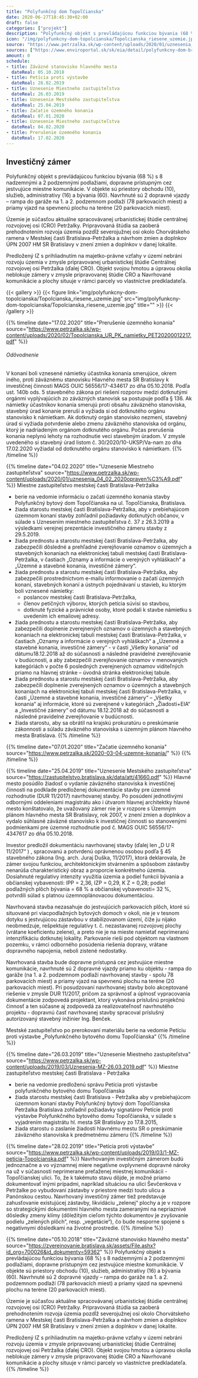 ```yaml
---
title: "Polyfunkčný dom Topoľčianska"
date: 2020-06-27T18:45:30+02:00
draft: false
categories: ["projekt"]
description: "Polyfunkčný objekt s prevládajúcou funkciou bývania (68 %) s 8 nadzemnými a 2 podzemnými podlažiami, dopravne prístupným cez jestvujúce miestne komunikácie. V objekte sú priestory obchodu (10), služieb, administratívy (16) a bývania (60). Navrhnuté sú 2 dopravné vjazdy – rampa do garáže na 1. a 2. podzemnom podlaží (78 parkovacích miest) a priamy vjazd na spevnenú plochu na teréne (20 parkovacích miest)."
icon: "/img/polyfunkcny-dom-topolcianska/Topolcianska_riesene_uzemie.jpg"
source: "https://www.petrzalka.sk/wp-content/uploads/2020/01/uznesenia_04_02_2020opraven%C3%A9.pdf"
sources: ["https://www.enviroportal.sk/sk/eia/detail/polyfunkcny-dom-bratislava-petrzalka-topolcianska-ul-", "https://zverejnovanie.bratislava.sk/assets/File.ashx?id_org=700026&id_dokumenty=59362", "https://www.petrzalka.sk/wp-content/uploads/2020/02/Topolcianska_UR_PK_namietky_PET20200012217.pdf", "https://zastupitelstvo.bratislava.sk/data/att/41660.pdf", "https://bratislava.blob.core.windows.net/media/Default/Dokumenty/Str%C3%A1nky/2019%20Peticia%20proti%20vystavbe%20BD-Topolcianska.pdf", "https://www.petrzalka.sk/2018-10-31-polyfunkcny-bytovy-dom-topolcianska-bratislava/", "https://www.petrzalka.sk/2019-05-24-prezentacia-investicneho-zameru-polyfunkcny-dom-topolcianska/", "https://www.petrzalka.sk/wp-content/uploads/2019/03/Uznesenia-MZ-26.03.2019.pdf"]
amount: 0
schedule: 
- title: Záväzné stanovisko hlavného mesta
  dateReal: 05.10.2018
- title: Petícia proti výstavbe
  dateReal: 28.02.2019
- title: Uznesenie Miestneho zastupiteľstva
  dateReal: 26.03.2019
- title: Uznesenie Mestského zastupiteľstva
  dateReal: 25.04.2019
- title: Začatie územného konania
  dateReal: 07.01.2020
- title: Uznesenie Miestneho zastupiteľstva
  dateReal: 04.02.2020
- title: Prerušenie územného konania
  dateReal: 17.02.2020
---
```

## Investičný zámer
Polyfunkčný objekt s prevládajúcou funkciou
bývania (68 %) s 8 nadzemnými a 2 podzemnými podlažiami, dopravne prístupným cez jestvujúce
miestne komunikácie. V objekte sú priestory obchodu (10), služieb, administratívy (16) a bývania
(60). Navrhnuté sú 2 dopravné vjazdy – rampa do garáže na 1. a 2. podzemnom podlaží (78
parkovacích miest) a priamy vjazd na spevnenú plochu na teréne (20 parkovacích miest). 

Územie je súčasťou aktuálne spracovávanej urbanistickej štúdie centrálnej rozvojovej osi (CRO)
Petržalky. Pripravovaná štúdia sa zaoberá prehodnotením rozvoja územia pozdĺž severojužnej osi
okolo Chorvátskeho ramena v Mestskej časti Bratislava-Petržalka a návrhom zmien a doplnkov
ÚPN 2007 HM SR Bratislavy v znení zmien a doplnkov v danej lokalite.

Predložený IZ s prihliadnutím na majetko-právne vzťahy v území nebráni rozvoju územia v zmysle
pripravovanej urbanistickej štúdie Centrálnej rozvojovej osi Petržalka (ďalej CRO). Objekt svojou
hmotou a úpravou okolia neblokuje zámery v zmysle pripravovanej štúdie CRO a Navrhované
komunikácie a plochy situuje v rámci parcely vo vlastníctve predkladateľa. 

{{< gallery >}}
{{< figure link="img/polyfunkcny-dom-topolcianska/Topolcianska_riesene_uzemie.jpg" src="img/polyfunkcny-dom-topolcianska/Topolcianska_riesene_uzemie.jpg" title="" >}}
{{< /gallery >}}

{{% timeline date="17.02.2020" title="Prerušenie územného konania" source="https://www.petrzalka.sk/wp-content/uploads/2020/02/Topolcianska_UR_PK_namietky_PET20200012217.pdf" %}}
###### Odôvodnenie
V konaní boli vznesené námietky účastníka konania smerujúce, okrem iného, proti záväznému
stanovisku Hlavného mesta SR Bratislavy k investičnej činnosti MAGS OUIC 56556/17-434617 zo dňa
05.10.2018.
Podľa ust. 140b ods. 5 stavebného zákona pri riešení rozporov medzi dotknutými orgánmi
vyplývajúcich zo záväzných stanovísk sa postupuje podľa § 136. Ak námietky účastníkov konania
smerujú proti obsahu záväzného stanoviska, stavebný úrad konanie preruší a vyžiada si od dotknutého
orgánu stanovisko k námietkam. Ak dotknutý orgán stanovisko nezmení, stavebný úrad si vyžiada
potvrdenie alebo zmenu záväzného stanoviska od orgánu, ktorý je nadriadeným orgánom dotknutého
orgánu. Počas prerušenia konania neplynú lehoty na rozhodnutie veci stavebným úradom.
V zmysle uvedeného si stavebný úrad listom č. 30/2020/10-UKSP/Va-nam zo dňa 17.02.2020
vyžiadal od dotknutého orgánu stanovisko k námietkam.
{{% /timeline  %}}

{{% timeline date="04.02.2020" title="Uznesenie Miestneho zastupiteľstva" source="https://www.petrzalka.sk/wp-content/uploads/2020/01/uznesenia_04_02_2020opraven%C3%A9.pdf" %}}
Miestne zastupiteľstvo mestskej časti Bratislava-Petržalka

* berie na vedomie
informáciu o začatí územného konania stavby Polyfunkčný bytový dom Topoľčianska
 na ul. Topoľčianska, Bratislava.
* žiada starostu mestskej časti Bratislava-Petržalka,
aby v prebiehajúcom územnom konaní stavby zohľadnil požiadavky dotknutých
 občanov, v súlade s Uznesením miestneho zastupiteľstva č. 37 z 26.3.2019 a
výsledkami verejnej prezentácie investičného zámeru stavby z 29.5.2019.
* žiada prednostu a starostu mestskej časti Bratislava-Petržalka,
 aby zabezpečili dôsledné a prehľadné zverejňovanie oznamov o územných a
 stavebných konaniach na elektronickej tabuli mestskej časti Bratislava-Petržalka, v 
častiach „Oznamy a informácie o verejných vyhláškach“ a „Územné a stavebné
 konania, investičné zámery“.
* žiada prednostu a starostu mestskej časti Bratislava-Petržalka,
aby zabezpečili prostredníctvom e-mailu informovanie o začatí územných konaní,
stavebných konaní a ústnych pojednávaní u stavieb, ku ktorým boli vznesené
námietky:
   * poslancov mestskej časti Bratislava-Petržalka,
   * členov petičných výborov, ktorých petícia súvisí so stavbou,
   * dotknuté fyzické a právnické osoby, ktoré podali k stavbe námietku s uvedením ich
emailovej adresy.
* žiada prednostu a starostu mestskej časti Bratislava-Petržalka,
aby zabezpečili doplnenie zverejnených oznamov o územných a stavebných konaniach
 na elektronickej tabuli mestskej časti Bratislava-Petržalka, v častiach „Oznamy a
 informácie o verejných vyhláškach“ a „Územné a stavebné konania, investičné
zámery“ - v časti „Všetky konania“ od dátumu18.12.2018 až do súčasnosti a následné
pravidelné zverejňovanie v budúcnosti, a aby zabezpečili zverejňovanie oznamov v
menovaných kategóriách v počte 6 posledných zverejnených oznamov viditeľných
priamo na hlavnej stránke – úvodná stránka elektronickej tabule.
* žiada prednostu a starostu mestskej časti Bratislava-Petržalka,
 aby zabezpečili doplnenie zverejnených oznamov o územných a stavebných konaniach
 na elektronickej tabuli mestskej časti Bratislava-Petržalka, v časti „Územné a stavebné
 konania, investičné zámery“ – „Všetky konania“ aj informácie, ktoré sú zverejnené v
 kategóriách „Žiadosti+EIA“ a „Investičné zámery“ od dátumu 18.12.2018 až do
 súčasnosti a následné pravidelné zverejňovanie v budúcnosti.
* žiada starostu,
 aby sa obrátil na krajskú prokuratúru o preskúmanie zákonnosti a súladu záväzného
 stanoviska s územným plánom hlavného mesta Bratislava. 
{{% /timeline  %}}

{{% timeline date="07.01.2020" title="Začatie územného konania" source="https://www.petrzalka.sk/2020-03-04-uzemne-konania/" %}}
{{% /timeline  %}}

<!-- {{% timeline date="25.04.2019" title="Uznesenie 150/2019" %}}
[zdroj](https://bratislava.blob.core.windows.net/media/Default/Dokumenty/Str%C3%A1nky/2019%20Peticia%20proti%20vystavbe%20BD-Topolcianska.pdf)
{{% /timeline  %}} -->

{{% timeline date="25.04.2019" title="Uznesenie Mestského zastupiteľstva" source="https://zastupitelstvo.bratislava.sk/data/att/41660.pdf" %}}
Hlavné mesto posúdilo žiadosť o vydanie záväzného stanoviska k investičnej
činnosti na podklade predloženej dokumentácie stavby pre územné rozhodnutie (DUR
11/2017) navrhovanej stavby. Po posúdení jednotlivými odbornými oddeleniami
magistrátu ako i útvarom hlavnej architektky hlavné mesto konštatovalo, že uvažovaný
zámer nie je v rozpore s Územným plánom hlavného mesta SR Bratislavy, rok 2007, v
znení zmien a doplnkov a vydalo súhlasné záväzné stanovisko k investičnej činnosti so
stanovenými podmienkami pre územné rozhodnutie pod č. MAGS OUIC 56556/17-
4347617 zo dňa 05.10.2018.

Investor predložil dokumentáciu navrhovanej stavby (ďalej len „D U R 11/2017“ ) ,
spracovanú a potvrdenú oprávnenou osobou podľa § 45 stavebného zákona (Ing. arch.
Juraj Duška, 11/2017), ktorá deklarovala, že zámer svojou funkciou, architektonickým
stvárnením a spôsobom zástavby nenarúša charakteristický obraz a proporcie
konkrétneho územia. Dosiahnuté regulativy intenzity využitia územia a podiel funkcii
bývania a občianskej vybavenosti: IPP = 2,36, IZP = 0,29, K Z = 0,28; podiel podlažných
plôch bývania = 68 % a občianskej vybavenosti= 32 %, potvrdili súlad s platnou
územnoplánovacou dokumentáciou.

Navrhovaná stavba nezasahuje do jestvujúcich parkovacích plôch, ktoré sú
situované pri viacpodlažných bytových domoch v okoli, nie je v tesnom dotyku s
jestvujúcou zástavbou v stabilizovanom území, čiže ju nijako neobmedzuje, rešpektuje
regulatívy t. č. nezastavanej rozvojovej plochy (vrátane koeficientu zelene), a preto nie je
na mieste namietať neprimeranú intenzifikáciu dotknutej lokality. Parkovanie rieši pod
objektom na vlastnom pozemku, v rámci odborného posúdenia riešenia dopravy, vrátane
dopravného napojenia, neboli zistené nedostatky.

Navrhovaná stavba bude dopravne prístupná cez jestvujúce miestne komunikácie,
navrhnuté sú 2 dopravné vjazdy priamo ku objektu - rampa do garáže (na 1. a 2.
podzemnom podlaží navrhovanej stavby - spolu 78 parkovacích miest) a priamy vjazd na
spevnenú plochu na teréne (20 parkovacích miest). Pri posudzovaní navrhovanej stavby
bolo akceptované riešenie v zmysle DUR 11/2017, pričom za správnosť a úplnosť
vypracovania dokumentácie zodpovedá projektant, ktorý vykonáva príslušnú projekčnú
činnosť a ten súčasne aj zodpovedá za realizovateľnosť navrhnutého projektu - dopravnú
časť navrhovanej stavby spracoval príslušný autorizovaný stavebný inžinier Ing.
Benček.

Mestské zastupiteľstvo po prerokovaní materiálu berie na vedomie Petíciu proti výstavbe „Polyfunkčného bytového domu Topoľčianska“
{{% /timeline  %}}

{{% timeline date="26.03.2019" title="Uznesenie Miestneho zastupiteľstva" source="https://www.petrzalka.sk/wp-content/uploads/2019/03/Uznesenia-MZ-26.03.2019.pdf" %}}
Miestne zastupiteľstvo mestskej časti Bratislava - Petržalka

* berie na vedomie predloženú správu Petícia proti výstavbe polyfunkčného bytového domu Topoľčianska
* žiada starostu mestskej časti Bratislava - Petržalka
aby v prebiehajúcom územnom konaní stavby Polyfunkčný bytový dom Topoľčianska
Petržalka Bratislava zohľadnil požiadavky signatárov Petície proti výstavbe Polyfunkčného
bytového domu Topoľčianska, v súlade s vyjadrením magistrátu hl. mesta SR Bratislavy zo
17.8.2015,
* žiada starostu
o zaslanie žiadosti hlavnému mestu SR o preskúmanie záväzného stanoviska k predmetnému
zámeru
{{% /timeline  %}}

{{% timeline date="28.02.2019" title="Petícia proti výstavbe" source="https://www.petrzalka.sk/wp-content/uploads/2019/03/1-MZ-peticia-Topolcianska.pdf" %}}
Navrhovaným investičným zámerom budú jednoznačne a vo významnej miere negatívne
ovplyvnené dopravné nároky na už v súčasnosti neprimerane preťaženej miestnej komunikácii -
Topoľčianskej ulici. To, že k takémuto stavu dôjde, je možné priamo dokumentovať inými
prípadmi, napríklad situáciou na ulici Ševčenkova v Petržalke po vybudovaní zástavby v priestore
medzi touto ulicu a Panónskou cestou. Navrhovaný investičný zámer tiež predstavuje
zahusťovanie existujúcej zástavby, likvidáciu „zelenej“ plochy a je v rozpore so strategickými
dokumentmi hlavného mesta zameranými na nepriaznivé dôsledky zmeny klímy (dôležitým
cieľom týchto dokumentov je zvyšovanie podielu „zelených plôch“, resp. „vegetácie“), čo bude
nesporne spojené s negatívnymi dôsledkami na životné prostredie. 
{{% /timeline  %}}

<!-- {{% timeline date="31.10.2018" title="Žiadosť o územné rozhodnutie podaná" %}}
[zdroj](https://www.petrzalka.sk/2018-10-31-polyfunkcny-bytovy-dom-topolcianska-bratislava/)
{{% /timeline  %}} -->

{{% timeline date="05.10.2018" title="Záväzné stanovisko hlavného mesta" source="https://zverejnovanie.bratislava.sk/assets/File.ashx?id_org=700026&id_dokumenty=59362" %}}
Polyfunkčný objekt s prevládajúcou funkciou
bývania (68 %) s 8 nadzemnými a 2 podzemnými podlažiami, dopravne prístupným cez jestvujúce
miestne komunikácie. V objekte sú priestory obchodu (10), služieb, administratívy (16) a bývania
(60). Navrhnuté sú 2 dopravné vjazdy – rampa do garáže na 1. a 2. podzemnom podlaží (78
parkovacích miest) a priamy vjazd na spevnenú plochu na teréne (20 parkovacích miest). 

Územie je súčasťou aktuálne spracovávanej urbanistickej štúdie centrálnej rozvojovej osi (CRO)
Petržalky. Pripravovaná štúdia sa zaoberá prehodnotením rozvoja územia pozdĺž severojužnej osi
okolo Chorvátskeho ramena v Mestskej časti Bratislava-Petržalka a návrhom zmien a doplnkov
ÚPN 2007 HM SR Bratislavy v znení zmien a doplnkov v danej lokalite.

Predložený IZ s prihliadnutím na majetko-právne vzťahy v území nebráni rozvoju územia v zmysle
pripravovanej urbanistickej štúdie Centrálnej rozvojovej osi Petržalka (ďalej CRO). Objekt svojou
hmotou a úpravou okolia neblokuje zámery v zmysle pripravovanej štúdie CRO a Navrhované
komunikácie a plochy situuje v rámci parcely vo vlastníctve predkladateľa. 
{{% /timeline  %}}












